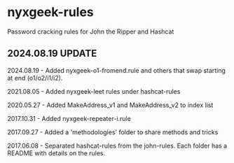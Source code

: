 # nyxgeek-rules
Password cracking rules for John the Ripper and Hashcat

2024.08.19 UPDATE
------------------------------------

2024.08.19 - Added nyxgeek-o1-fromend.rule and others that swap starting at end (o1/o2/i1/i2).

2021.08.05 - Added nyxgeek-leet rules under hashcat-rules

2020.05.27 - Added MakeAddress_v1 and MakeAddress_v2 to index list

2017.10.31 - Added nyxgeek-repeater-i.rule

2017.09.27 - Added a 'methodologies' folder to share methods and tricks

2017.06.08 - Separated hashcat-rules from the john-rules.  Each folder has a README with details on the rules.

